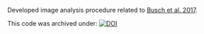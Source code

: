 Developed image analysis procedure related to [Busch et al. 2017](https://doi.org/10.3389/fmars.2017.00166 'Busch et al. 2017').

This code was archived under: [![DOI](https://zenodo.org/badge/177217745.svg)](https://zenodo.org/badge/latestdoi/177217745)
